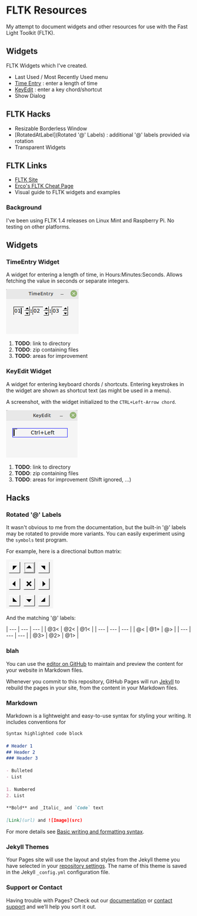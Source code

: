 # FLTK Resources

My attempt to document widgets and other resources for use with the Fast Light Toolkit (FLTK).


## Widgets

FLTK Widgets which I've created.

- Last Used / Most Recently Used menu
- [Time Entry](#TimeEntry) : enter a length of time
- [KeyEdit](#KeyEdit) : enter a key chord/shortcut
- Show Dialog

## FLTK Hacks

- Resizable Borderless Window
- [RotatedAtLabel](Rotated '@' Labels) : additional '@' labels provided via rotation
- Transparent Widgets

## FLTK Links

- [FLTK Site](fltk.org)
- [Erco's FLTK Cheat Page](https://www.seriss.com/people/erco/fltk/)
- Visual guide to FLTK widgets and examples

### Background

I've been using FLTK 1.4 releases on Linux Mint and Raspberry Pi. No testing on other platforms.

## Widgets

<A Name="TimeEntry"></A>
### TimeEntry Widget

A widget for entering a length of time, in Hours:Minutes:Seconds. Allows fetching the value in seconds or separate integers.

![TimeEntry Screencap](./TimeEntry.png)

1. **TODO**: link to directory
1. **TODO**: zip containing files
1. **TODO**: areas for improvement

<A Name="KeyEdit"></A>
### KeyEdit Widget

A widget for entering keyboard chords / shortcuts. Entering keystrokes in the widget are shown as shortcut text (as might be used in a menu).

A screenshot, with the widget initialized to the `CTRL+Left-Arrow chord`.

![KeyEdit Screencap](./KeyEdit.png)

1. **TODO**: link to directory
1. **TODO**: zip containing files
1. **TODO**: areas for improvement (Shift ignored, ...)


## Hacks

<A Name="RotateAtLabel"></A>
### Rotated '@' Labels

It wasn't obvious to me from the documentation, but the built-in '@' labels may be rotated to provide more variants. You can easily
experiment using the `symbols` test program.

For example, here is a directional button matrix:

![Directional button matrix](./directional.png)

And the matching '@' labels:

| --- | --- | --- |
| @3< | @2< | @1< |
| --- | --- | --- |
| @<  | @1+ | @>  |
| --- | --- | --- |
| @3> | @2> | @1> |


### blah

You can use the [editor on GitHub](https://github.com/fire-eggs/fltk-widgets/edit/main/docs/index.md) to maintain and preview the content for your website in Markdown files.

Whenever you commit to this repository, GitHub Pages will run [Jekyll](https://jekyllrb.com/) to rebuild the pages in your site, from the content in your Markdown files.




### Markdown

Markdown is a lightweight and easy-to-use syntax for styling your writing. It includes conventions for

```markdown
Syntax highlighted code block

# Header 1
## Header 2
### Header 3

- Bulleted
- List

1. Numbered
2. List

**Bold** and _Italic_ and `Code` text

[Link](url) and ![Image](src)
```

For more details see [Basic writing and formatting syntax](https://docs.github.com/en/github/writing-on-github/getting-started-with-writing-and-formatting-on-github/basic-writing-and-formatting-syntax).

### Jekyll Themes

Your Pages site will use the layout and styles from the Jekyll theme you have selected in your [repository settings](https://github.com/fire-eggs/fltk-widgets/settings/pages). The name of this theme is saved in the Jekyll `_config.yml` configuration file.

### Support or Contact

Having trouble with Pages? Check out our [documentation](https://docs.github.com/categories/github-pages-basics/) or [contact support](https://support.github.com/contact) and we’ll help you sort it out.
